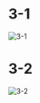 # 3-1
![3-1](https://user-images.githubusercontent.com/105068708/210248256-b23ac0b0-6a0a-4db6-bb86-a99198f3586e.png)

# 3-2
![3-2](https://user-images.githubusercontent.com/105068708/210248272-6c9feb8f-73e5-44e1-89a3-3ca197218077.png)
